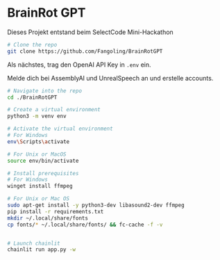 # BrainRot GPT
Dieses Projekt entstand beim SelectCode Mini-Hackathon

```bash
# Clone the repo
git clone https://github.com/Fangoling/BrainRotGPT
```

Als nächstes, trag den OpenAI API Key in `.env` ein.

Melde dich bei AssemblyAI und UnrealSpeech an und erstelle accounts.
```bash
# Navigate into the repo
cd ./BrainRotGPT

# Create a virtual environment
python3 -m venv env

# Activate the virtual environment
# For Windows
env\Scripts\activate

# For Unix or MacOS
source env/bin/activate

# Install prerequisites
# For Windows
winget install ffmpeg

# For Unix or Mac OS
sudo apt-get install -y python3-dev libasound2-dev ffmpeg
pip install -r requirements.txt
mkdir ~/.local/share/fonts 
cp fonts/* ~/.local/share/fonts/ && fc-cache -f -v


# Launch chainlit
chainlit run app.py -w
```
